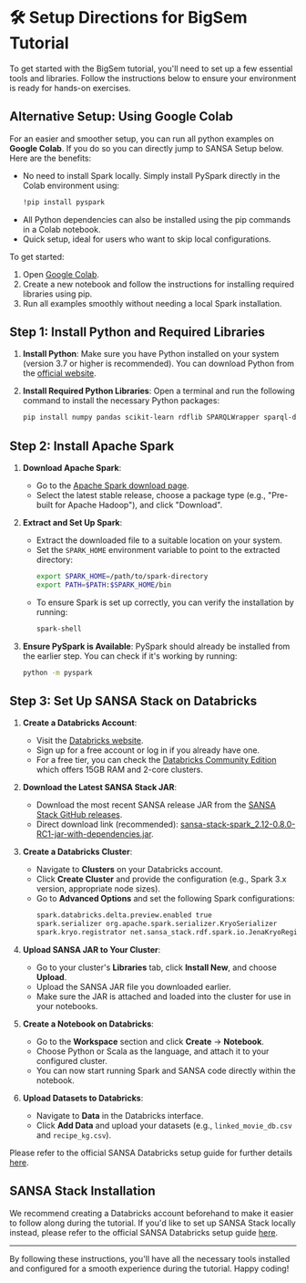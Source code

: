 
# 🛠️ Setup Directions for BigSem Tutorial

To get started with the BigSem tutorial, you'll need to set up a few essential tools and libraries. Follow the instructions below to ensure your environment is ready for hands-on exercises.

## Alternative Setup: Using Google Colab

For an easier and smoother setup, you can run all python examples on **Google Colab**. If you do so you can directly jump to SANSA Setup below. 
Here are the benefits:

- No need to install Spark locally. Simply install PySpark directly in the Colab environment using:
  ```bash
  !pip install pyspark
  ```
- All Python dependencies can also be installed using the pip commands in a Colab notebook.
- Quick setup, ideal for users who want to skip local configurations.

To get started:
1. Open [Google Colab](https://colab.research.google.com/).
2. Create a new notebook and follow the instructions for installing required libraries using pip.
3. Run all examples smoothly without needing a local Spark installation.

## Step 1: Install Python and Required Libraries

1. **Install Python**: Make sure you have Python installed on your system (version 3.7 or higher is recommended). You can download Python from the [official website](https://www.python.org/downloads/).

2. **Install Required Python Libraries**:
   Open a terminal and run the following command to install the necessary Python packages:
   ```bash
   pip install numpy pandas scikit-learn rdflib SPARQLWrapper sparql-dataframe pyspark
   ```
   
## Step 2: Install Apache Spark

1. **Download Apache Spark**:
   - Go to the [Apache Spark download page](https://spark.apache.org/downloads.html).
   - Select the latest stable release, choose a package type (e.g., "Pre-built for Apache Hadoop"), and click "Download".

2. **Extract and Set Up Spark**:
   - Extract the downloaded file to a suitable location on your system.
   - Set the `SPARK_HOME` environment variable to point to the extracted directory:
     ```bash
     export SPARK_HOME=/path/to/spark-directory
     export PATH=$PATH:$SPARK_HOME/bin
     ```
   - To ensure Spark is set up correctly, you can verify the installation by running:
     ```bash
     spark-shell
     ```

3. **Ensure PySpark is Available**:
   PySpark should already be installed from the earlier step. You can check if it's working by running:
   ```bash
   python -m pyspark
   ```

## Step 3: Set Up SANSA Stack on Databricks

1. **Create a Databricks Account**:
   - Visit the [Databricks website](https://databricks.com/).
   - Sign up for a free account or log in if you already have one.
   - For a free tier, you can check the [Databricks Community Edition](https://databricks.com/try-databricks) which offers 15GB RAM and 2-core clusters.

2. **Download the Latest SANSA Stack JAR**:
   - Download the most recent SANSA release JAR from the [SANSA Stack GitHub releases](https://github.com/SANSA-Stack/SANSA-Stack/releases).
   - Direct download link (recommended): [sansa-stack-spark_2.12-0.8.0-RC1-jar-with-dependencies.jar](https://github.com/SANSA-Stack/SANSA-Stack/releases/download/v0.8.0-RC1/sansa-stack-spark_2.12-0.8.0-RC1-jar-with-dependencies.jar).

3. **Create a Databricks Cluster**:
   - Navigate to **Clusters** on your Databricks account.
   - Click **Create Cluster** and provide the configuration (e.g., Spark 3.x version, appropriate node sizes).
   - Go to **Advanced Options** and set the following Spark configurations:
     ```bash
     spark.databricks.delta.preview.enabled true
     spark.serializer org.apache.spark.serializer.KryoSerializer
     spark.kryo.registrator net.sansa_stack.rdf.spark.io.JenaKryoRegistrator,net.sansa_stack.query.spark.sparqlify.KryoRegistratorSparqlify
     ```

4. **Upload SANSA JAR to Your Cluster**:
   - Go to your cluster's **Libraries** tab, click **Install New**, and choose **Upload**.
   - Upload the SANSA JAR file you downloaded earlier.
   - Make sure the JAR is attached and loaded into the cluster for use in your notebooks.

5. **Create a Notebook on Databricks**:
   - Go to the **Workspace** section and click **Create** -> **Notebook**.
   - Choose Python or Scala as the language, and attach it to your configured cluster.
   - You can now start running Spark and SANSA code directly within the notebook.

4. **Upload Datasets to Databricks**:
   - Navigate to **Data** in the Databricks interface.
   - Click **Add Data** and upload your datasets (e.g., `linked_movie_db.csv` and `recipe_kg.csv`).


Please refer to the official SANSA Databricks setup guide for further details [here](https://project-lambda.org/sites/default/files/2019-06/BDA_2019_Lecture_6_Tutorial.pdf).

## SANSA Stack Installation

We recommend creating a Databricks account beforehand to make it easier to follow along during the tutorial. If you'd like to set up SANSA Stack locally instead, please refer to the official SANSA Databricks setup guide [here](https://project-lambda.org/sites/default/files/2019-06/BDA_2019_Lecture_6_Tutorial.pdf).

---

By following these instructions, you'll have all the necessary tools installed and configured for a smooth experience during the tutorial. Happy coding!
